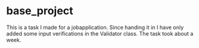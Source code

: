 # base_project

This is a task I made for a jobapplication. Since handing it in I have only added some input verifications in the Validator class. The task took about a week.
 
